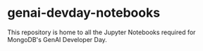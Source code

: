 # genai-devday-notebooks
This repository is home to all the Jupyter Notebooks required for MongoDB's GenAI Developer Day. 
